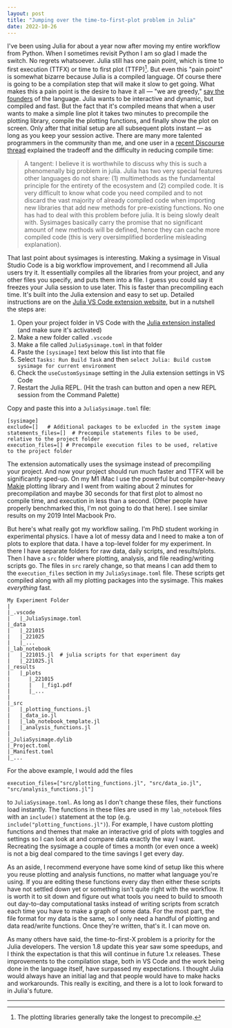```yaml
---
layout: post
title: "Jumping over the time-to-first-plot problem in Julia"
date: 2022-10-26
---
```


I've been using Julia for about a year now after moving my entire workflow
from Python.
When I sometimes revisit Python I am so glad I made the switch. No regrets whatsoever. Julia still has one pain point, 
which is time to first execution (TTFX) or time to first plot (TTFP)[^fn_22021026_1].
But even this "pain point" is somewhat bizarre because Julia is a compiled language. Of 
course there is going to be a compilation step that will make it slow to get going. What makes this a pain
point is the desire to have it all &mdash; "we are greedy," [say the founders](https://julialang.org/blog/2012/02/why-we-created-julia/) of the language.
Julia wants to be interactive and dynamic, but compiled and fast.
But the fact that it's compiled means that when a user wants to make a simple line plot it takes two minutes to precompile the plotting library, compile the plotting functions, and finally show the plot on screen.
Only after that initial setup are all subsequent plots instant &mdash; as long as you keep your session active. There are many more talented programmers in the community than me, and one user in a [recent Discourse thread](https://discourse.julialang.org/t/very-slow-time-to-first-plot-2022/88968/27) explained the tradeoff and the difficulty in reducing compile time:

>A tangent: I believe it is worthwhile to discuss why this is such a phenomenally big problem in julia. Julia has two very special features other languages do not share: (1) multimethods as the fundamental principle for the entirety of the ecosystem and (2) compiled code. It is very difficult to know what code you need compiled and to not discard the vast majority of already compiled code when importing new libraries that add new methods for pre-existing functions. No one has had to deal with this problem before julia. It is being slowly dealt with. Sysimages basically carry the promise that no significant amount of new methods will be defined, hence they can cache more compiled code (this is very oversimplified borderline misleading explanation).

That last point about sysimages is interesting. Making a sysimage in Visual Studio Code is a big workflow improvement, and I recommend all Julia users try it. It essentially compiles all the libraries from your project, and any other files you specify, and puts them into a file. I guess you could say it freezes your Julia session to use later. This is faster than precompiling each time. It's built into the Julia extension and easy to set up. Detailed instructions are on the [Julia VS Code extension website](https://www.julia-vscode.org/docs/dev/userguide/compilesysimage/), but in a nutshell the steps are:

1. Open your project folder in VS Code with the [Julia extension installed](https://code.visualstudio.com/docs/languages/julia) (and make sure it's activated)
2. Make a new folder called `.vscode`
3. Make a file called `JuliaSysimage.toml` in that folder
4. Paste the `[sysimage]` text below this list into that file
5. Select `Tasks: Run Build Task` and then `select Julia: Build custom sysimage for current environment`    
6. Check the `useCustomSysimage` setting in the Julia extension settings in VS Code
7. Restart the Julia REPL. (Hit the trash can button and open a new REPL session from the Command Palette)

Copy and paste this into a `JuliaSysimage.toml` file:
```
[sysimage]
exclude=[]   # Additional packages to be exlucded in the system image
statements_files=[]  # Precompile statements files to be used, relative to the project folder
execution_files=[] # Precompile execution files to be used, relative to the project folder
```

The extension automatically uses the sysimage instead of precompiling your project. And now your project should run much faster and TTFX will be significantly sped-up. On my M1 iMac I use the powerful but compiler-heavy [Makie](https://docs.makie.org/stable/) plotting library and I went from waiting about 2 minutes for precompilation and maybe 30 seconds for that first plot to almost no compile time, and execution in less than a second. (Other people have properly benchmarked this, I'm not going to do that here). I see similar results on my 2019 Intel Macbook Pro.

But here's what really got my workflow sailing. I'm PhD student working in experimental physics. I have a lot of messy data and I need to make a ton of plots to explore that data. I have a top-level folder for my experiment.
In there I have separate folders for raw data, daily scripts, and results/plots.
Then I have a `src` folder where plotting, analysis, and file reading/writing scripts go. The files in `src` rarely change, so that means I can add them to the `execution_files` section in my `JuliaSysimage.toml` file. These scripts get compiled along with all my plotting packages into the sysimage. This makes _everything_ fast.

```
My Experiment Folder
|
|_.vscode
|   |_JuliaSysimage.toml
|_data
|   |_221015
|   |_221025
|   |_...
|_lab_notebook
|   |_221015.jl  # julia scripts for that experiment day
|   |_221025.jl
|_results
|   |_plots
|      |_221015
|      |   |_fig1.pdf
|      |_...
|
|_src
|   |_plotting_functions.jl
|   |_data_io.jl
|   |_lab_notebook_template.jl
|   |_analysis_functions.jl
|
|_JuliaSysimage.dylib
|_Project.toml
|_Manifest.toml
|_...
```

For the above example, I would add the files

```
execution_files=["src/plotting_functions.jl", "src/data_io.jl", "src/analysis_functions.jl"]
```

to `JuliaSysimage.toml`. As long as I don't change these files, their functions load instantly. The functions in these files are used in my `lab_notebook` files with an `include()` statement at the top (e.g. `include("plotting_functions.jl")`). For example, I have custom plotting functions and themes that make an interactive grid of plots with toggles and settings so I can look at and compare data exactly the way I want. Recreating the sysimage a couple of times a month (or even once a week) is not a big deal compared to the time savings I get every day.

As an aside, I recommend everyone have some kind of setup like this where you reuse plotting and analysis functions, no matter what language you're using. If you are editing these functions every day then either these scripts have not settled down yet or something isn't quite right with the workflow. It is worth it to sit down and figure out what tools you need to build to smooth out day-to-day computational tasks instead of writing scripts from scratch each time you have to make a graph of some data. For the most part, the file format for my data is the same, so I only need a handful of plotting and data read/write functions. Once they're written, that's it. I can move on.

As many others have said, the time-to-first-X problem is a priority for the Julia developers. The version 1.8 update this year saw some speedups,
and I think the expectation is that this will continue in future 1.x releases. 
These improvements to the compilation stage, both in VS Code and the work being done in the language itself, have surpassed my expectations. I thought Julia would always have an initial lag and that people would have to make hacks and workarounds. This really is exciting, and there is a lot to look forward to in Julia's future.

<hr class="ref">

[^fn_22021026_1]: The plotting libraries generally take the longest to precompile.